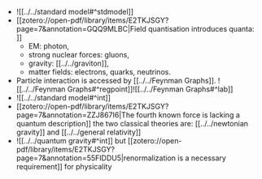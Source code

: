 * ![[../../standard model#^stdmodel]]
* [[zotero://open-pdf/library/items/E2TKJSGY?page=7&annotation=GQQ9MLBC|Field quantisation introduces quanta: ]]
	* EM: photon, 
	* strong nuclear forces: gluons, 
	* gravity: [[../../graviton]], 
	* matter fields: electrons, quarks, neutrinos.
* Particle interaction is accessed by [[../../Feynman Graphs]]. ![[../../Feynman Graphs#^regpoint]]![[../../Feynman Graphs#^lab]]
* ![[../../standard model#^int]]
* [[zotero://open-pdf/library/items/E2TKJSGY?page=7&annotation=ZZJ867I6|The fourth known force is lacking a quantum description]] the two classical theories are: [[../../newtonian gravity]] and [[../../general relativity]]
* ![[../../quantum gravity#^int]] but [[zotero://open-pdf/library/items/E2TKJSGY?page=7&annotation=55FIDDU5|renormalization is a necessary requirement]] for physicality